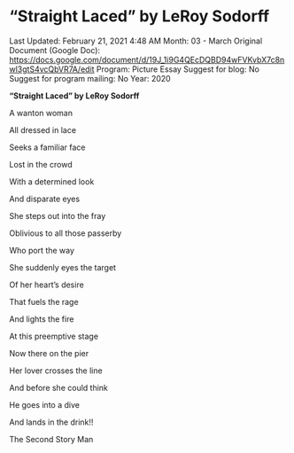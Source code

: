 # “Straight Laced” by LeRoy Sodorff

Last Updated: February 21, 2021 4:48 AM
Month: 03 - March
Original Document (Google Doc): https://docs.google.com/document/d/19J_1i9G4QEcDQBD94wFVKvbX7c8nwl3gtS4vcQbVR7A/edit
Program: Picture Essay
Suggest for blog: No
Suggest for program mailing: No
Year: 2020

**“Straight Laced” by LeRoy Sodorff**

A wanton woman

All dressed in lace

Seeks a familiar face

Lost in the crowd

With a determined look

And disparate eyes

She steps out into the fray

Oblivious to all those passerby

Who port the way

She suddenly eyes the target

Of her heart’s desire

That fuels the rage

And lights the fire

At this preemptive stage

Now there on the pier

Her lover crosses the line

And before she could think

He goes into a dive

And lands in the drink!!

The Second Story Man